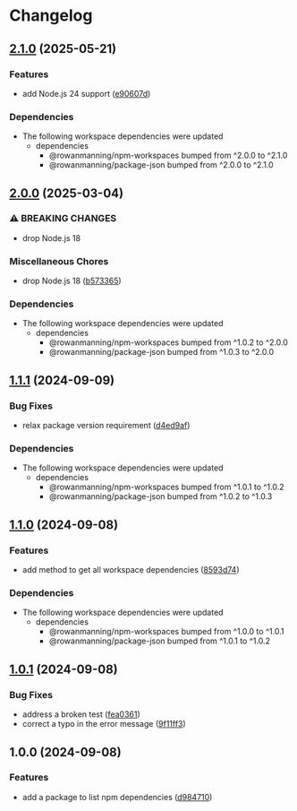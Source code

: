 # Changelog

## [2.1.0](https://github.com/rowanmanning/repo-tools/compare/npm-dependencies-v2.0.0...npm-dependencies-v2.1.0) (2025-05-21)


### Features

* add Node.js 24 support ([e90607d](https://github.com/rowanmanning/repo-tools/commit/e90607d2f4a8d7fcd505dc07ace32bdad804f22b))


### Dependencies

* The following workspace dependencies were updated
  * dependencies
    * @rowanmanning/npm-workspaces bumped from ^2.0.0 to ^2.1.0
    * @rowanmanning/package-json bumped from ^2.0.0 to ^2.1.0

## [2.0.0](https://github.com/rowanmanning/repo-tools/compare/npm-dependencies-v1.1.1...npm-dependencies-v2.0.0) (2025-03-04)


### ⚠ BREAKING CHANGES

* drop Node.js 18

### Miscellaneous Chores

* drop Node.js 18 ([b573365](https://github.com/rowanmanning/repo-tools/commit/b573365908e23999791e0bb2d1b81c821f96317c))


### Dependencies

* The following workspace dependencies were updated
  * dependencies
    * @rowanmanning/npm-workspaces bumped from ^1.0.2 to ^2.0.0
    * @rowanmanning/package-json bumped from ^1.0.3 to ^2.0.0

## [1.1.1](https://github.com/rowanmanning/repo-tools/compare/npm-dependencies-v1.1.0...npm-dependencies-v1.1.1) (2024-09-09)


### Bug Fixes

* relax package version requirement ([d4ed9af](https://github.com/rowanmanning/repo-tools/commit/d4ed9afb64304b9ff964af17f53b39d55344e53d))


### Dependencies

* The following workspace dependencies were updated
  * dependencies
    * @rowanmanning/npm-workspaces bumped from ^1.0.1 to ^1.0.2
    * @rowanmanning/package-json bumped from ^1.0.2 to ^1.0.3

## [1.1.0](https://github.com/rowanmanning/repo-tools/compare/npm-dependencies-v1.0.1...npm-dependencies-v1.1.0) (2024-09-08)


### Features

* add method to get all workspace dependencies ([8593d74](https://github.com/rowanmanning/repo-tools/commit/8593d74767dac246746efc73280a0e87e1e7a050))


### Dependencies

* The following workspace dependencies were updated
  * dependencies
    * @rowanmanning/npm-workspaces bumped from ^1.0.0 to ^1.0.1
    * @rowanmanning/package-json bumped from ^1.0.1 to ^1.0.2

## [1.0.1](https://github.com/rowanmanning/repo-tools/compare/npm-dependencies-v1.0.0...npm-dependencies-v1.0.1) (2024-09-08)


### Bug Fixes

* address a broken test ([fea0361](https://github.com/rowanmanning/repo-tools/commit/fea0361b19c5c1727259b127d692f3f02832422c))
* correct a typo in the error message ([9f11ff3](https://github.com/rowanmanning/repo-tools/commit/9f11ff3800217c394db67d64a053fd71a0282b75))

## 1.0.0 (2024-09-08)


### Features

* add a package to list npm dependencies ([d984710](https://github.com/rowanmanning/repo-tools/commit/d984710be9a27af0fc3c55545a48ff726033d88a))
